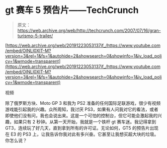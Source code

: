 # gt 赛车 5 预告片——TechCrunch

> 原文：<https://web.archive.org/web/http://techcrunch.com/2007/07/16/gran-turismo-5-trailer/>

 [https://web.archive.org/web/20191223053137if_/https://www.youtube.com/embed/OlNLl0XlT-M?version=3&rel=1&fs=1&autohide=2&showsearch=0&showinfo=1&iv_load_policy=1&wmode=transparent](https://web.archive.org/web/20191223053137if_/https://www.youtube.com/embed/OlNLl0XlT-M?version=3&rel=1&fs=1&autohide=2&showsearch=0&showinfo=1&iv_load_policy=1&wmode=transparent)

视频

除了俄罗斯方块、Moto GP 3 和我为 PS2 准备的任何国际足联游戏，很少有视频游戏能引起我的兴趣。众所周知，我讨厌 PS3，如果有人问我对它的看法，或者即使他们没有问，我也会说出来。这是一个可怕的控制台，但它可能会激起我的兴趣，如果只有 2 秒钟。从第一天开始，我就是一个铁杆 gt 赛车迷。我记得拿到 GT3，连续玩了好几天，直到拿到所有的许可证。无论如何，GT5 的预告片出现在 E3 的 PS3 上，让我告诉你我对此有多兴奋。它甚至让我想买超大块的垃圾。你怎么说？